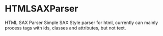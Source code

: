 # HTMLSAXParser
HTML SAX Parser
Simple SAX Style parser for html, currently can mainly process tags with ids, classes and attributes, but not text.
